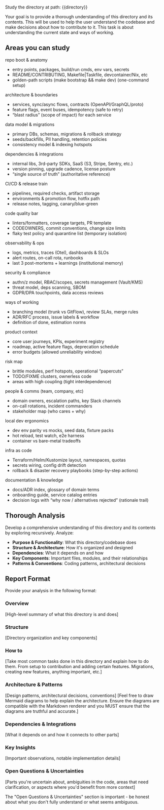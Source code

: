 Study the directory at path: {{directory}}

Your goal is to provide a thorough understanding of this directory and its contents. This will be used to help the user understand the codebase and make decisions about how to contribute to it. This task is about understanding the current state and ways of working.

## Areas you can study

repo boot & anatomy
- entry points, packages, build/run cmds, env vars, secrets
- README/CONTRIBUTING, Makefile|Taskfile, devcontainer/Nix, etc
- golden-path scripts (make bootstrap && make dev) (one-command setup)

architecture & boundaries
- services, sync/async flows, contracts (OpenAPI/GraphQL/proto)
- feature flags, event buses, idempotency (safe to retry)
- “blast radius” (scope of impact) for each service

data model & migrations
- primary DBs, schemas, migrations & rollback strategy
- seeds/backfills, PII handling, retention policies
- consistency model & indexing hotspots

dependencies & integrations
- internal libs, 3rd-party SDKs, SaaS (S3, Stripe, Sentry, etc.)
- version pinning, upgrade cadence, license posture
- “single source of truth” (authoritative reference)

CI/CD & release train
- pipelines, required checks, artifact storage
- environments & promotion flow, hotfix path
- release notes, tagging, canary/blue-green

code quality bar
- linters/formatters, coverage targets, PR template
- CODEOWNERS, commit conventions, change size limits
- flaky test policy and quarantine list (temporary isolation)

observability & ops
- logs, metrics, traces (Otel), dashboards & SLOs
- alert routes, on-call rota, runbooks
- last 3 post-mortems + learnings (institutional memory)

security & compliance
- authn/z model, RBAC/scopes, secrets management (Vault/KMS)
- threat model, deps scanning, SBOM
- GDPR/DPA touchpoints, data access reviews

ways of working
- branching model (trunk vs GitFlow), review SLAs, merge rules
- ADR/RFC process, issue labels & workflow
- definition of done, estimation norms

product context
- core user journeys, KPIs, experiment registry
- roadmap, active feature flags, deprecation schedule
- error budgets (allowed unreliability window)

risk map
- brittle modules, perf hotspots, operational “papercuts”
- TODO/FIXME clusters, ownerless code
- areas with high coupling (tight interdependence)

people & comms (team, company, etc)
- domain owners, escalation paths, key Slack channels
- on-call rotations, incident commanders
- stakeholder map (who cares + why)

local dev ergonomics
- dev env parity vs mocks, seed data, fixture packs
- hot reload, test watch, e2e harness
- container vs bare-metal tradeoffs

infra as code
- Terraform/Helm/Kustomize layout, namespaces, quotas
- secrets wiring, config drift detection
- rollback & disaster recovery playbooks (step-by-step actions)

documentation & knowledge
- docs/ADR index, glossary of domain terms
- onboarding guide, service catalog entries
- decision logs with “why now / alternatives rejected” (rationale trail)

## Thorough Analysis

Develop a comprehensive understanding of this directory and its contents by exploring recursively. Analyze:

- **Purpose & Functionality**: What this directory/codebase does
- **Structure & Architecture**: How it's organized and designed
- **Dependencies**: What it depends on and how
- **Key Components**: Important files, modules, and their relationships
- **Patterns & Conventions**: Coding patterns, architectural decisions

## Report Format

Provide your analysis in the following format:

### Overview
[High-level summary of what this directory is and does]

### Structure
[Directory organization and key components]

### How to
[Take most common tasks done in this directory and explain how to do them. From setup to contribution and adding certain features. Migrations, creating new features, anything important, etc.]

### Architecture & Patterns
[Design patterns, architectural decisions, conventions]
[Feel free to draw Mermaid diagrams to help explain the architecture. Ensure the diagrams are compatible with the Markdown renderer and you MUST ensure that the diagrams are truthful and accurate.]

### Dependencies & Integrations
[What it depends on and how it connects to other parts]

### Key Insights
[Important observations, notable implementation details]

### Open Questions & Uncertainties
[Parts you're uncertain about, ambiguities in the code, areas that need clarification, or aspects where you'd benefit from more context]

The "Open Questions & Uncertainties" section is important - be honest about what you don't fully understand or what seems ambiguous.
